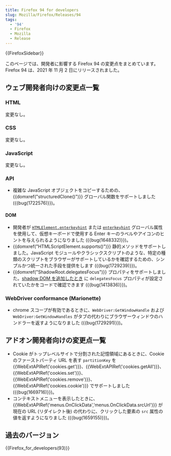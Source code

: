 ```yaml
---
title: Firefox 94 for developers
slug: Mozilla/Firefox/Releases/94
tags:
  - '94'
  - Firefox
  - Mozilla
  - Release
---
```

{{FirefoxSidebar}}

このページでは、開発者に影響する Firefox 94 の変更点をまとめています。Firefox 94 は、2021 年 11 月 2 日にリリースされました。

## ウェブ開発者向けの変更点一覧

### HTML

変更なし。

### CSS

変更なし。

### JavaScript

変更なし。

### API

- 複雑な JavaScript オブジェクトをコピーするための、{{domxref("structuredClone()")}} グローバル関数をサポートしました ({{bug(1722576)}})。

#### DOM

- 開発者が [`HTMLElement.enterkeyhint`](/ja/docs/Web/API/HTMLElement/enterkeyhint) または [`enterkeyhint`](/ja/docs/Web/HTML/Global_attributes/enterkeyhint) グローバル属性を使用して、仮想キーボードで使用する Enter キーのラベルやアイコンのヒントを与えられるようになりました ({{bug(1648332)}})。
- {{domxref("HTMLScriptElement.supports()")}} 静的メソッドをサポートしました。JavaScript モジュールやクラシックスクリプトのような、特定の種類のスクリプトをブラウザーがサポートしているかを確認するための、シンプルかつ統一された手段を提供をします ({{bug(1729239)}})。
- {{domxref("ShadowRoot.delegatesFocus")}} プロパティをサポートしました。[shadow DOM を追加したとき](/ja/docs/Web/API/Element/attachShadow) に `delegatesFocus` プロパティが設定されていたかをコードで確認できます ({{bug(1413836)}})。

### WebDriver conformance (Marionette)

- chrome スコープが有効であるときに、`WebDriver:GetWindowHandle` および `WebDriver:GetWindowHandles` がタブの代わりにブラウザーウィンドウのハンドラーを返すようになりました ({{bug(1729291)}})。

## アドオン開発者向けの変更点一覧

- Cookie がトップレベルサイトで分割された記憶領域にあるときに、Cookie のファーストパーティ URL を表す `partitionKey` を {{WebExtAPIRef('cookies.get')}}、{{WebExtAPIRef('cookies.getAll')}}、{{WebExtAPIRef('cookies.set')}}、{{WebExtAPIRef('cookies.remove')}}、{{WebExtAPIRef('cookies.cookie')}} でサポートしました ({{bug(1669716)}})。
- コンテキストメニューを表示したときに、{{WebExtAPIRef('menus.OnClickData','menus.OnClickData.srcUrl')}} が現在の URL (リダイレクト後) の代わりに、クリックした要素の `src` 属性の値を返すようになりました ({{bug(1659155)}})。

## 過去のバージョン

{{Firefox_for_developers(93)}}

